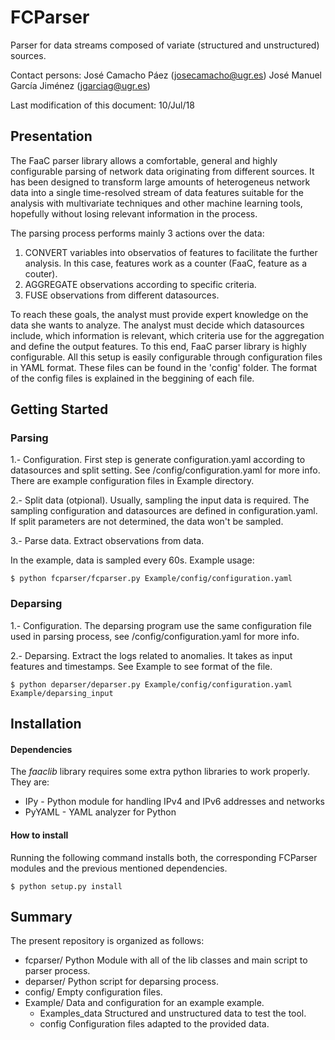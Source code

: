 
# FCParser

Parser for data streams composed of variate (structured and unstructured) sources.

Contact persons: José Camacho Páez (josecamacho@ugr.es)
		José Manuel García Jiménez (jgarciag@ugr.es)

Last modification of this document: 10/Jul/18

## Presentation


The FaaC parser library allows a comfortable, general and highly configurable parsing
of network data originating from different sources. It has been designed to transform
large amounts of heterogeneus network data into a single time-resolved stream of data
features suitable for the analysis with multivariate techniques and other machine 
learning tools, hopefully without losing relevant information in the process.

The parsing process performs mainly 3 actions over the data:

1. CONVERT variables into observatios of features to facilitate the further analysis. In this case, 
features work as a counter (FaaC, feature as a couter).
2. AGGREGATE observations according to specific criteria.
3. FUSE observations from different datasources.
   
To reach these goals, the analyst must provide expert knowledge on the data she wants
to analyze. The analyst must decide which datasources include, which information is
relevant, which criteria use for the aggregation and define the output features.
To this end, FaaC parser library is highly configurable. All this setup is easily configurable
through configuration files in YAML format. These files can be found in the 'config'
folder. The format of the config files is explained in the beggining of each file.

																							
## Getting Started
														
### Parsing

1.- Configuration. First step is generate configuration.yaml according to datasources and 
split setting. See /config/configuration.yaml for more info. There are example configuration 
files in Example directory.

2.- Split data (otpional). Usually, sampling the input data is required.
The sampling configuration and datasources are defined in configuration.yaml. 
If split parameters are not determined, the data won't be sampled.

3.- Parse data. Extract observations from data.

In the example, data is sampled every 60s. Example usage:

	$ python fcparser/fcparser.py Example/config/configuration.yaml 

### Deparsing

1.- Configuration. The deparsing program use the same configuration file used in parsing 
process, see /config/configuration.yaml for more info.

2.- Deparsing. Extract the logs related to anomalies. It takes as input features and timestamps.
See Example to see format of the file.

	$ python deparser/deparser.py Example/config/configuration.yaml Example/deparsing_input 

## Installation

#### Dependencies

The *faaclib* library requires some extra python libraries to work properly. They are:

- IPy - Python module for handling IPv4 and IPv6 addresses and networks
- PyYAML - YAML analyzer for Python

#### How to install

Running the following command installs both, the corresponding FCParser modules and the previous mentioned dependencies.

	$ python setup.py install


## Summary

The present repository is organized as follows:

- fcparser/ 		          Python Module with all of the lib classes and main script to parser process.
- deparser/               Python script for deparsing process.
- config/                 Empty configuration files. 
- Example/		          Data and configuration for an example example.
	- Examples_data       Structured and unstructured data to test the tool.
	- config 			  Configuration files adapted to the provided data.


